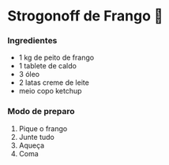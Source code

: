 # Strogonoff de Frango :chicken:

### Ingredientes

- 1 kg de peito de frango
- 1 tablete de caldo
- 3 óleo
- 2 latas creme de leite
- meio copo ketchup

### Modo de preparo

1. Pique o frango
2. Junte tudo
3. Aqueça
4. Coma

